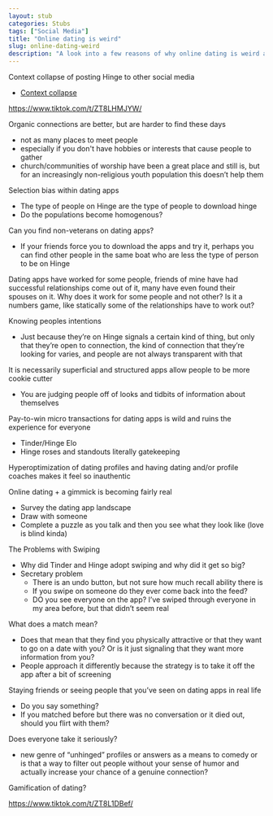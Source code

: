 ```yaml
---
layout: stub
categories: Stubs
tags: ["Social Media"]
title: "Online dating is weird"
slug: online-dating-weird
description: "A look into a few reasons of why online dating is weird and that you're right to think so."
---
```


Context collapse of posting Hinge to other social media
* [Context collapse](https://journals.sagepub.com/doi/10.1177/1461444810365313)

https://www.tiktok.com/t/ZT8LHMJYW/

Organic connections are better, but are harder to find these days
* not as many places to meet people
* especially if you don't have hobbies or interests that cause people to gather
* church/communities of worship have been a great place and still is, but for an increasingly non-religious youth population this doesn’t help them

Selection bias within dating apps
* The type of people on Hinge are the type of people to download hinge
* Do the populations become homogenous?

Can you find non-veterans on dating apps?
* If your friends force you to download the apps and try it, perhaps you can find other people in the same boat who are less the type of person to be on Hinge

Dating apps have worked for some people, friends of mine have had successful relationships come out of it, many have even found their spouses on it. Why does it work for some people and not other? Is it a numbers game, like statically some of the relationships have to work out?

Knowing peoples intentions 
* Just because they’re on Hinge signals a certain kind of thing, but only that they’re open to connection, the kind of connection that they’re looking for varies, and people are not always transparent with that

It is necessarily superficial and structured apps allow people to be more cookie cutter
* You are judging people off of looks and tidbits of information about themselves

Pay-to-win micro transactions for dating apps is wild and ruins the experience for everyone
* Tinder/Hinge Elo
* Hinge roses and standouts literally gatekeeping

Hyperoptimization of dating profiles and having dating and/or profile coaches makes it feel so inauthentic

Online dating + a gimmick is becoming fairly real
* Survey the dating app landscape
* Draw with someone
* Complete a puzzle as you talk and then you see what they look like (love is blind kinda)

The Problems with Swiping
* Why did Tinder and Hinge adopt swiping and why did it get so big?
* Secretary problem
    * There is an undo button, but not sure how much recall ability there is
    * If you swipe on someone do they ever come back into the feed?
    * DO you see everyone on the app? I’ve swiped through everyone in my area before, but that didn’t seem real

What does a match mean?
* Does that mean that they find you physically attractive or that they want to go on a date with you? Or is it just signaling that they want more information from you?
* People approach it differently because the strategy is to take it off the app after a bit of screening

Staying friends or seeing people that you’ve seen on dating apps in real life
* Do you say something?
* If you matched before but there was no conversation or it died out, should you flirt with them?

Does everyone take it seriously?
* new genre of “unhinged” profiles or answers as a means to comedy or is that a way to filter out people without your sense of humor and actually increase your chance of a genuine connection?

Gamification of dating?

https://www.tiktok.com/t/ZT8L1DBef/